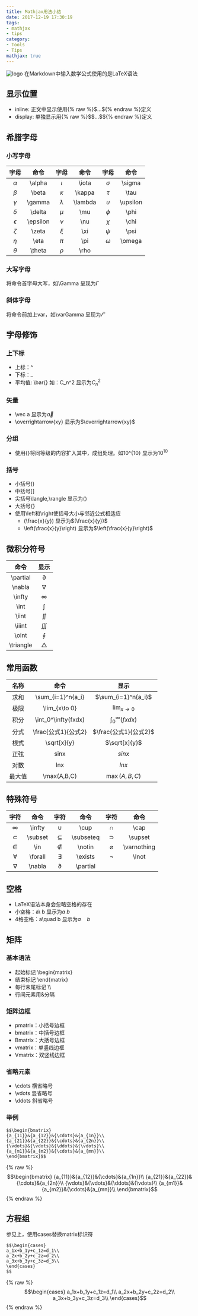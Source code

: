```yaml
---
title: Mathjax用法小结
date: 2017-12-19 17:30:19
tags:
- mathjax
- tips
category:
- Tools
- Tips
mathjax: true
---
```


![logo](/images/mathjax_logo.png)
在Markdown中输入数学公式使用的是LaTeX语法

## 显示位置
* inline: 正文中显示使用{% raw %}\$...\${% endraw %}定义
* display: 单独显示用{% raw %}\$\$...\$\${% endraw %}定义

<!-- more -->

## 希腊字母
### 小写字母
|字母|命令|字母|命令|字母|命令|
|:---:|:---:|:---:|:---:|:---:|:---:|
|$\alpha$|\alpha|$\iota$|\iota|$\sigma$|\sigma|
|$\beta$|\beta|$\kappa$|\kappa|$\tau$|\tau|
|$\gamma$|\gamma|$\lambda$|\lambda|$\upsilon$|\upsilon|
|$\delta$|\delta|$\mu$|\mu|$\phi$|\phi|
|$\epsilon$|\epsilon|$\nu$|\nu|$\chi$|\chi|
|$\zeta$|\zeta|$\xi$|\xi|$\psi$|\psi|
|$\eta$|\eta|$\pi$|\pi|$\omega$|\omega|
|$\theta$|\theta|$\rho$|\rho|||

### 大写字母
将命令首字母大写，如\Gamma 呈现为$\Gamma$
### 斜体字母
将命令前加上var，如\varGamma 呈现为$\varGamma$

## 字母修饰
### 上下标
* 上标：^
* 下标：_
* 平均值: \bar{}
如：C_n^2 显示为$C_n^2$
### 矢量
* \vec a 显示为$\vec a$
* \overrightarrow{xy} 显示为$\overrightarrow{xy}$
### 分组
* 使用{}将同等级的内容扩入其中，成组处理。如10^{10} 显示为$10^{10}$
### 括号
* 小括号()
* 中括号[]
* 尖括号\langle,\rangle 显示为$\langle\rangle$
* 大括号\{\}
* 使用\left和\right使括号大小与邻近公式相适应
	* (\frac{x}{y}) 显示为$(\frac{x}{y})$
	* \left(\frac{x}{y}\right) 显示为$\left(\frac{x}{y}\right)$

## 微积分符号
|命令|显示|
|:---:|:---:|
|\partial|$\partial$|
|\nabla|$\nabla$|
|\infty|$\infty$|
|\int|$\int$|
|\iint|$\iint$|
|\iiint|$\iiint$|
|\oint|$\oint$|
|\triangle|$\triangle$|

## 常用函数
|名称|命令|显示|
|:---:|:---:|:---:|
|求和|\sum_{i=1}^n{a_i}|$\sum_{i=1}^n{a_i}$|
|极限|\lim_{x\to 0}|$\lim_{x\to 0}$|
|积分|\int_0^\infty(fxdx)|$\int_0^\infty(fxdx)$|
|分式|\frac{公式1}{公式2}|$\frac{公式1}{公式2}$|
|根式|\sqrt[x]{y}|$\sqrt[x]{y}$|
|正弦|sinx|$sinx$|
|对数|lnx|$lnx$|
|最大值|\max(A,B,C)|$\max(A,B,C)$|

## 特殊符号
|字符|命令|字符|命令|字符|命令|
|:---:|:---:|:---:|:---:|:---:|:---:|
|$\infty$|\infty|$\cup$|\cup|$\cap$|\cap|
|$\subset$|\subset|$\subseteq$|\subseteq|$\supset$|\supset|
|$\in$|\in|$\notin$|\notin|$\varnothing$|\varnothing|
|$\forall$|\forall|$\exists$|\exists|$\lnot$|\lnot|
|$\nabla$|\nabla|$\partial$|\partial|||

## 空格
* LaTeX语法本身会忽略空格的存在
* 小空格：a\ b 显示为$a\ b$
* 4格空格：a\quad b 显示为$a\quad b$

## 矩阵
### 基本语法
* 起始标记 \begin{matrix}
* 结束标记 \end{matrix}
* 每行末尾标记 \\\\
* 行间元素用&分隔

### 矩阵边框
* pmatrix：小括号边框
* bmatrix：中括号边框
* Bmatrix：大括号边框
* vmatrix：单竖线边框
* Vmatrix：双竖线边框

### 省略元素
* \cdots 横省略号
* \vdots 竖省略号
* \ddots 斜省略号

### 举例
```
$$\begin{bmatrix}
{a_{11}}&{a_{12}}&{\cdots}&{a_{1n}}\\
{a_{21}}&{a_{22}}&{\cdots}&{a_{2n}}\\
{\vdots}&{\vdots}&{\ddots}&{\vdots}\\
{a_{m1}}&{a_{m2}}&{\cdots}&{a_{mn}}\\
\end{bmatrix}$$
```

{% raw %}
$$\begin{bmatrix}
{a_{11}}&{a_{12}}&{\cdots}&{a_{1n}}\\
{a_{21}}&{a_{22}}&{\cdots}&{a_{2n}}\\
{\vdots}&{\vdots}&{\ddots}&{\vdots}\\
{a_{m1}}&{a_{m2}}&{\cdots}&{a_{mn}}\\
\end{bmatrix}$$
{% endraw %}

## 方程组
参见上，使用cases替换matrix标识符
```
$$\begin{cases}
a_1x+b_1y+c_1z=d_1\\
a_2x+b_2y+c_2z=d_2\\
a_3x+b_3y+c_3z=d_3\\
\end{cases}
$$
```

{% raw %}
$$\begin{cases}
a_1x+b_1y+c_1z=d_1\\
a_2x+b_2y+c_2z=d_2\\
a_3x+b_3y+c_3z=d_3\\
\end{cases}$$
{% endraw %}




